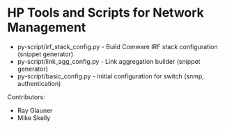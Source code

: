 # HP Tools and Scripts for Network Management

* py-script/irf_stack_config.py - Build Comware IRF stack configuration (snippet generator)
* py-script/link_agg_config.py - Link aggregation builder (snippet generator)
* py-script/basic_config.py - Initial configuration for switch (snmp, authentication)

Contributors:
 * Ray Glauner
 * Mike Skelly
